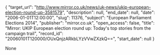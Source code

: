 {
  "target_url": "http://www.mirror.co.uk/news/uk-news/ukip-european-election-round-up-3581579", 
  "description": null, 
  "end_date": null, 
  "date": "2006-01-01T12:00:00", 
  "slug": 11376, 
  "subject": "European Parliament Elections 2014", 
  "publisher": "mirror.co.uk", 
  "open_access": false, 
  "title": "Mirror: UKIP European election round up: Today's top stories from the campaign trail", 
  "record_id": "20060101T120000/OUxQnjzARkbLYzVVwZXzkQ==", 
  "start_date": null
}

None